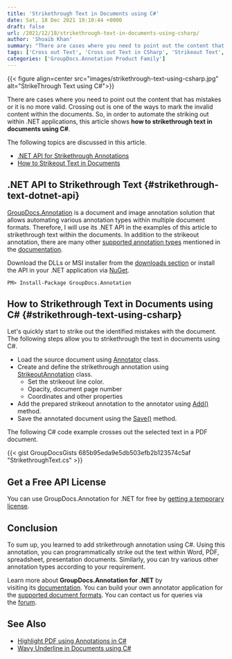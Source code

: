 ```yaml
---
title: 'Strikethrough Text in Documents using C#'
date: Sat, 18 Dec 2021 19:10:44 +0000
draft: false
url: /2021/12/18/strikethrough-text-in-documents-using-csharp/
author: 'Shoaib Khan'
summary: "There are cases where you need to point out the content that has mistakes or it is no more valid. Crossed out is one of the ways to mark the invalid content within the documents. In order to automate the striking out within .NET applications, this article shows **how to strikethrough text in documents using C#**."
tags: ['Cross out Text', 'Cross out Text in CSharp', 'Strikeout Text', 'Strikethrough Text', 'Strikethrough Text in CSharp']
categories: ['GroupDocs.Annotation Product Family']
---
```




{{< figure align=center src="images/strikethrough-text-using-csharp.jpg" alt="StrikeThrough Text using C#">}}


There are cases where you need to point out the content that has mistakes or it is no more valid. Crossing out is one of the ways to mark the invalid content within the documents. So, in order to automate the striking out within .NET applications, this article shows **how to strikethrough text in documents using C#**.

The following topics are discussed in this article.

*   [.NET API for Strikethrough Annotations][1]
*   [How to Strikeout Text in Documents][2]

## .NET API to Strikethrough Text {#strikethrough-text-dotnet-api}

[GroupDocs.Annotation][3] is a document and image annotation solution that allows automating various annotation types within multiple document formats. Therefore, I will use its .NET API in the examples of this article to strikethrough text within the documents. In addition to the strikeout annotation, there are many other [supported annotation types][4] mentioned in the [documentation][5].

Download the DLLs or MSI installer from the [downloads section][6] or install the API in your .NET application via [NuGet][7].

```
PM> Install-Package GroupDocs.Annotation
```

## How to Strikethrough Text in Documents using C# {#strikethrough-text-using-csharp}

Let's quickly start to strike out the identified mistakes with the document. The following steps allow you to strikethrough the text in documents using C#.

*   Load the source document using [Annotator][8] class.
*   Create and define the strikethrough annotation using [StrikeoutAnnotation][9] class.
    *   Set the strikeout line color.
    *   Opacity, document page number
    *   Coordinates and other properties
*   Add the prepared strikeout annotation to the annotator using [Add()][10] method.
*   Save the annotated document using the [Save()][11] method.

The following C# code example crosses out the selected text in a PDF document.

{{< gist GroupDocsGists 685b95eda9e5db503efb2b123574c5af "StrikethroughText.cs" >}}

## Get a Free API License

You can use GroupDocs.Annotation for .NET for free by [getting a temporary license][12].

## Conclusion

To sum up, you learned to add strikethrough annotation using C#. Using this annotation, you can programmatically strike out the text within Word, PDF, spreadsheet, presentation documents. Similarly, you can try various other annotation types according to your requirement.

Learn more about **GroupDocs.Annotation for .NET** by visiting its [documentation][13]. You can build your own annotator application for the [supported document formats][14]. You can contact us for queries via the [forum][15].

## See Also

*   [Highlight PDF using Annotations in C#][16]
*   [Wavy Underline in Documents using C#][17]







[1]: #strikethrough-text-dotnet-api
[2]: #strikethrough-text-using-csharp
[3]: https://products.groupdocs.com/annotation/
[4]: https://apireference.groupdocs.com/annotation/net/groupdocs.annotation.models.annotationmodels
[5]: https://docs.groupdocs.com/annotation/net/
[6]: https://downloads.groupdocs.com/annotation/net
[7]: https://www.nuget.org/packages/groupdocs.comparison
[8]: https://apireference.groupdocs.com/annotation/net/groupdocs.annotation/annotator
[9]: https://apireference.groupdocs.com/annotation/net/groupdocs.annotation.models.annotationmodels/strikeoutannotation
[10]: https://apireference.groupdocs.com/annotation/net/groupdocs.annotation/annotator/methods/add/index
[11]: https://apireference.groupdocs.com/annotation/net/groupdocs.annotation/annotator/methods/save/index
[12]: https://purchase.groupdocs.com/temporary-license
[13]: https://docs.groupdocs.com/annotation/net
[14]: https://docs.groupdocs.com/annotation/net/supported-document-formats/
[15]: https://forum.groupdocs.com/
[16]: https://blog.groupdocs.com/2021/10/12/highlight-pdf-with-annotations-using-csharp/
[17]: https://blog.groupdocs.com/2021/12/04/add-wavy-underline-in-documents-using-csharp/

